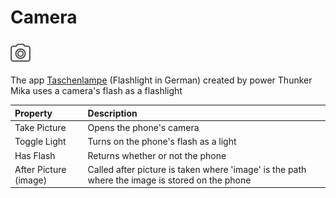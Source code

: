 # Camera

### ![](../../../../.gitbook/assets/camera-icon.png)

The app [Taschenlampe](https://www.gitbook.com/book/albertching/thunkable-docs/edit#) \(Flashlight in German\) created by power Thunker Mika uses a camera's flash as a flashlight

| Property | Description |
| :--- | :--- |
| Take Picture | Opens the phone's camera |
| Toggle Light | Turns on the phone's flash as a light |
| Has Flash | Returns whether or not the phone |
| After Picture \(image\) | Called after picture is taken where 'image' is the path where the image is stored on the phone |

